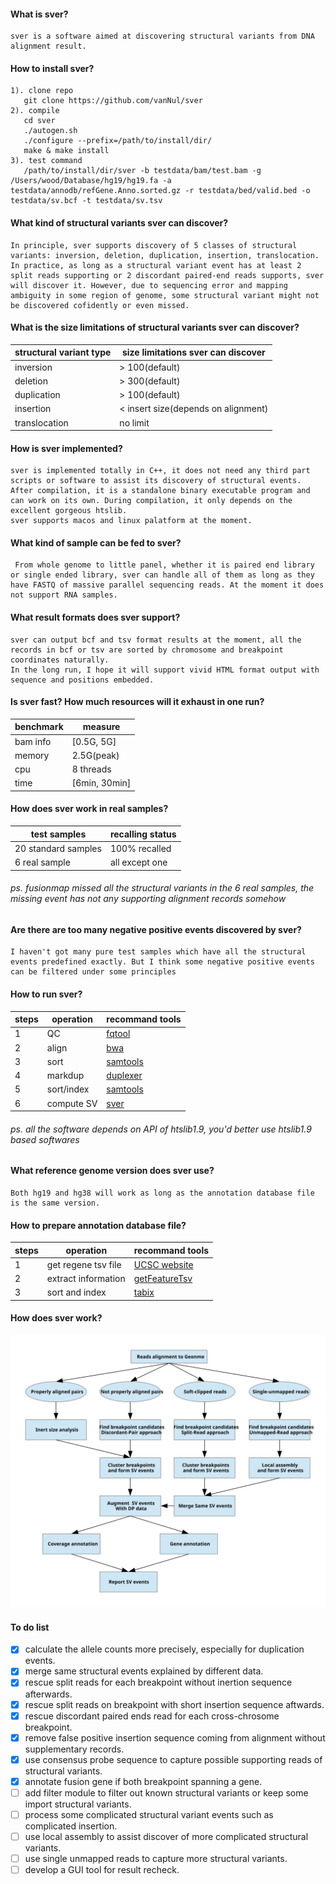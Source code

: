#### What is sver?
    sver is a software aimed at discovering structural variants from DNA alignment result.
#### How to install sver?
    1). clone repo
       git clone https://github.com/vanNul/sver  
    2). compile 
       cd sver    
       ./autogen.sh   
       ./configure --prefix=/path/to/install/dir/ 
       make & make install 
    3). test command 
       /path/to/install/dir/sver -b testdata/bam/test.bam -g /Users/wood/Database/hg19/hg19.fa -a testdata/annodb/refGene.Anno.sorted.gz -r testdata/bed/valid.bed -o testdata/sv.bcf -t testdata/sv.tsv
  
#### What kind of structural variants sver can discover?
    In principle, sver supports discovery of 5 classes of structural variants: inversion, deletion, duplication, insertion, translocation.  
    In practice, as long as a structural variant event has at least 2 split reads supporting or 2 discordant paired-end reads supports, sver will discover it. However, due to sequencing error and mapping ambiguity in some region of genome, some structural variant might not be discovered cofidently or even missed. 
    
#### What is the size limitations of structural variants sver can discover? 
|structural variant type| size limitations sver can discover
|-----------------------|--------------------------------------
|inversion              | > 100(default)
|deletion               | > 300(default)
|duplication            | > 100(default)
|insertion              | < insert size(depends on alignment)
|translocation          | no limit

#### How is sver implemented?  
    sver is implemented totally in C++, it does not need any third part scripts or software to assist its discovery of structural events. 
    After compilation, it is a standalone binary executable program and can work on its own. During compilation, it only depends on the excellent gorgeous htslib. 
    sver supports macos and linux palatform at the moment.  

#### What kind of sample can be fed to sver?  
     From whole genome to little panel, whether it is paired end library or single ended library, sver can handle all of them as long as they have FASTQ of massive parallel sequencing reads. At the moment it does not support RNA samples. 
      
#### What result formats does sver support?  
    sver can output bcf and tsv format results at the moment, all the records in bcf or tsv are sorted by chromosome and breakpoint coordinates naturally.  
    In the long run, I hope it will support vivid HTML format output with sequence and positions embedded.
    
#### Is sver fast? How much resources will it exhaust in one run?  
|benchmark| measure
|---------|-----------
|bam info | [0.5G, 5G]
|memory   | 2.5G(peak)
|cpu      | 8 threads
|time     | [6min, 30min]
    
#### How does sver work in real samples?  
|test samples       | recalling status
|-------------------|---------------------
|20 standard samples| 100% recalled
|6 real sample      | all except one
###### ps. fusionmap missed all the structural variants in the 6 real samples, the missing event has not any supporting alignment records somehow

#### Are there are too many negative positive events discovered by sver?  
    I haven't got many pure test samples which have all the structural events predefined exactly. But I think some negative positive events can be filtered under some principles  

#### How to run sver?
|steps|operation  |recommand tools
|-----|-----------|----------------------------------------------
|1    | QC        |[fqtool](https://github.com/vanNul/fqtool)
|2    | align     |[bwa](https://github.com/lh3/bwa)
|3    | sort      |[samtools](https://github.com/samtools/samtools)
|4    | markdup   |[duplexer](https://github.com/vanNul/duplexer)
|5    | sort/index|[samtools](https://github.com/samtools/samtools)
|6    | compute SV|[sver](https://github.com/vanNul/sver)
###### ps. all the software depends on API of htslib1.9, you'd better use htslib1.9 based softwares 

#### What reference genome version does sver use?  
    Both hg19 and hg38 will work as long as the annotation database file is the same version.  

#### How to prepare annotation database file?  
|steps|operation          |recommand tools
|-----|-------------------|---------------------------------------------------
|1    |get regene tsv file| [UCSC website](https://genome.ucsc.edu/index.html)
|2    |extract information| [getFeatureTsv](https://github.com/vanNul/util/blob/master/getFeatureTsv.cpp)
|3    |sort and index     | [tabix](https://github.com/samtools/htslib)

#### How does sver work?  
![sver algorithm](./fig/sver.svg)

#### To do list
- [x] calculate the allele counts more precisely, especially for duplication events.
- [x] merge same structural events explained by different data.
- [x] rescue split reads for each breakpoint without inertion sequence afterwards.
- [x] rescue split reads on breakpoint with short insertion sequence aftwards.
- [x] rescue discordant paired ends read for each cross-chrosome breakpoint.
- [x] remove false positive insertion sequence coming from alignment without supplementary records.
- [x] use consensus probe sequence to capture possible supporting reads of structural variants.
- [x] annotate fusion gene if both breakpoint spanning a gene.
- [ ] add filter module to filter out known structural variants or keep some import structural variants.
- [ ] process some complicated structural variant events such as complicated insertion.
- [ ] use local assembly to assist discover of more complicated structural variants.
- [ ] use single unmapped reads to capture more structural variants.
- [ ] develop a GUI tool for result recheck.
